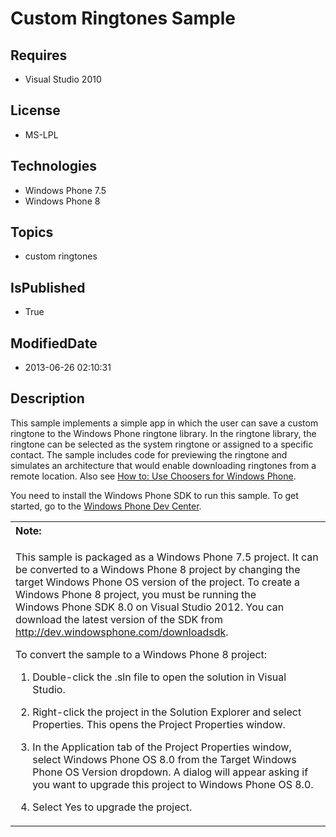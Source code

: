 # Custom Ringtones Sample
## Requires
* Visual Studio 2010
## License
* MS-LPL
## Technologies
* Windows Phone 7.5
* Windows Phone 8
## Topics
* custom ringtones
## IsPublished
* True
## ModifiedDate
* 2013-06-26 02:10:31
## Description

<div id="mainBody">
<p></p>
<div class="introduction">
<p>This sample implements a simple app in which the user can save a custom ringtone to the Windows&nbsp;Phone ringtone library. In the ringtone library, the ringtone can be selected as the system ringtone or assigned to a specific contact. The sample includes code
 for previewing the ringtone and simulates an architecture that would enable downloading ringtones from a remote location. Also see
<a href="http://go.microsoft.com/fwlink/?LinkId=219685">How to: Use Choosers for Windows Phone</a>.</p>
<p>You need to install the Windows&nbsp;Phone&nbsp;SDK to run this sample. To get started, go to the
<a href="http://go.microsoft.com/fwlink/?LinkId=259204">Windows Phone Dev Center</a>.</p>
<div class="alert">
<table width="100%" cellspacing="0" cellpadding="0">
<tbody>
<tr>
<th align="left"><b>Note:</b> </th>
</tr>
<tr>
<td>
<p>This sample is packaged as a Windows&nbsp;Phone&nbsp;7.5 project. It can be converted to a Windows&nbsp;Phone&nbsp;8 project by changing the target Windows Phone OS version of the project. To create a Windows&nbsp;Phone&nbsp;8 project, you must be running the Windows&nbsp;Phone&nbsp;SDK&nbsp;8.0 on
 Visual Studio 2012. You can download the latest version of the SDK from <a href="http://dev.windowsphone.com/downloadsdk">
http://dev.windowsphone.com/downloadsdk</a>.</p>
<p>To convert the sample to a Windows&nbsp;Phone&nbsp;8 project:</p>
<ol>
<li>
<p>Double-click the <span class="ui">.sln</span> file to open the solution in Visual Studio.</p>
</li><li>
<p>Right-click the project in the <span class="ui">Solution Explorer</span> and select
<span class="ui">Properties</span>. This opens the <span class="ui">Project Properties</span> window.</p>
</li><li>
<p>In the <span class="ui">Application</span> tab of the Project Properties window, select
<span class="ui">Windows Phone OS 8.0</span> from the <span class="ui">Target Windows Phone OS Version</span> dropdown. A dialog will appear asking if you want to upgrade this project to Windows Phone OS 8.0.</p>
</li><li>
<p>Select <span class="ui">Yes</span> to upgrade the project.</p>
</li></ol>
</td>
</tr>
</tbody>
</table>
</div>
</div>
</div>
